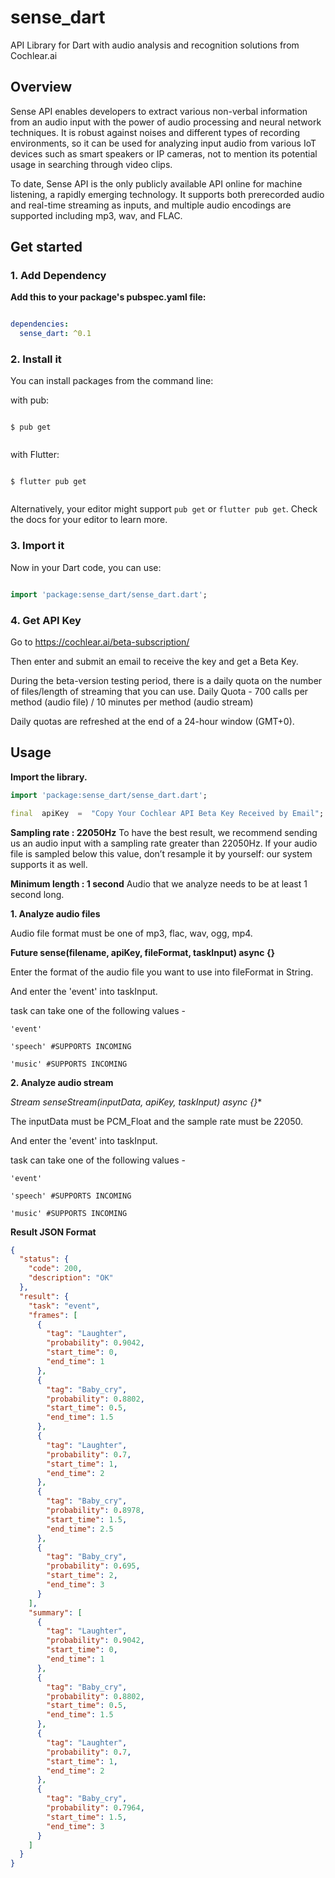﻿# sense_dart

API Library for Dart with audio analysis and recognition solutions from Cochlear.ai

## Overview

Sense API enables developers to extract various non-verbal information from an audio input with the power of audio processing and neural network techniques. It is robust against noises and different types of recording environments, so it can be used for analyzing input audio from various IoT devices such as smart speakers or IP cameras, not to mention its potential usage in searching through video clips.

To date, Sense API is the only publicly available API online for machine listening, a rapidly emerging technology. It supports both prerecorded audio and real-time streaming as inputs, and multiple audio encodings are supported including mp3, wav, and FLAC.


## Get started

### 1. Add Dependency

**Add this to your package's pubspec.yaml file:**

  
  ```yaml

  dependencies:
    sense_dart: ^0.1

  ```
	
### 2. Install it

You can install packages from the command line:

with pub:

```shell

$ pub get


```

with Flutter:

```shell

$ flutter pub get


```

Alternatively, your editor might support  `pub get`  or  `flutter pub get`. Check the docs for your editor to learn more.

### 3. Import it

Now in your Dart code, you can use:

```dart

import 'package:sense_dart/sense_dart.dart';

```

### 4. Get API Key

Go to https://cochlear.ai/beta-subscription/

Then enter and submit an email to receive the key and get a Beta Key.

During the beta-version testing period, there is a daily quota on the number of files/length of streaming that you can use.
Daily Quota - 
	 700 calls per method (audio file) / 10 minutes per method (audio stream)

Daily quotas are refreshed at the end of a 24-hour window (GMT+0).


## Usage

**Import the library.**
```dart
import 'package:sense_dart/sense_dart.dart';

final  apiKey  =  "Copy Your Cochlear API Beta Key Received by Email";
```
**Sampling rate : 22050Hz**
To have the best result, we recommend sending us an audio input with a sampling rate greater than 22050Hz.
If your audio file is sampled below this value, don’t resample it by yourself: our system supports it as well.

**Minimum length : 1 second**
Audio that we analyze needs to be at least 1 second long.


 **1. Analyze audio files**

Audio file format must be one of mp3, flac, wav, ogg, mp4.

**Future<String>  sense(filename, apiKey, fileFormat, taskInput) async {}**

Enter the format of the audio file you want to use into fileFormat in String.

And enter the 'event' into taskInput.

task  can take one of the following values - 

    'event'

    'speech' #SUPPORTS INCOMING

    'music' #SUPPORTS INCOMING


**2. Analyze audio stream**

**Stream<String>  senseStream(inputData, apiKey, taskInput) async* {}**

The inputData must be PCM_Float and the sample rate must be 22050.

And enter the 'event' into taskInput.

task  can take one of the following values - 

    'event'

    'speech' #SUPPORTS INCOMING

    'music' #SUPPORTS INCOMING

**Result JSON Format**
```json
{
  "status": {
    "code": 200,
    "description": "OK"
  },
  "result": {
    "task": "event",
    "frames": [
      {
        "tag": "Laughter",
        "probability": 0.9042,
        "start_time": 0,
        "end_time": 1
      },
      {
        "tag": "Baby_cry",
        "probability": 0.8802,
        "start_time": 0.5,
        "end_time": 1.5
      },
      {
        "tag": "Laughter",
        "probability": 0.7,
        "start_time": 1,
        "end_time": 2
      },
      {
        "tag": "Baby_cry",
        "probability": 0.8978,
        "start_time": 1.5,
        "end_time": 2.5
      },
      {
        "tag": "Baby_cry",
        "probability": 0.695,
        "start_time": 2,
        "end_time": 3
      }
    ],
    "summary": [
      {
        "tag": "Laughter",
        "probability": 0.9042,
        "start_time": 0,
        "end_time": 1
      },
      {
        "tag": "Baby_cry",
        "probability": 0.8802,
        "start_time": 0.5,
        "end_time": 1.5
      },
      {
        "tag": "Laughter",
        "probability": 0.7,
        "start_time": 1,
        "end_time": 2
      },
      {
        "tag": "Baby_cry",
        "probability": 0.7964,
        "start_time": 1.5,
        "end_time": 3
      }
    ]
  }
}
```

